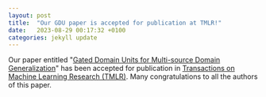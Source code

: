 ```yaml
---
layout: post
title:  "Our GDU paper is accepted for publication at TMLR!"
date:   2023-08-29 00:17:32 +0100
categories: jekyll update
---
```


Our paper entitled "[Gated Domain Units for Multi-source Domain Generalization](https://arxiv.org/abs/2206.12444)" has been accepted for publication in [Transactions on Machine Learning Research (TMLR)](https://jmlr.org/tmlr/). Many congratulations to all the authors of this paper.
